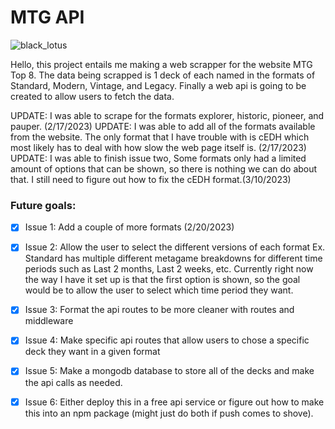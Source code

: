 # MTG API

![black_lotus](https://user-images.githubusercontent.com/73848683/219573928-da183629-6df6-42bf-8777-35fc038c12d8.jpg)

Hello, this project entails me making a web scrapper for the website MTG Top 8. 
The data being scrapped is 1 deck of each named in the formats of Standard, Modern, Vintage, and Legacy.
Finally a web api is going to be created to allow users to fetch the data.

UPDATE: I was able to scrape for the formats explorer, historic, pioneer, and pauper. (2/17/2023)
UPDATE: I was able to add all of the formats available from the website. The only format that I have 
trouble with is cEDH which most likely has to deal with how slow the web page itself is. (2/17/2023)
UPDATE: I was able to finish issue two, Some formats only had a limited amount of options that can be shown, so there is nothing we can do about that. I still need to figure out how to fix the cEDH format.(3/10/2023)

### Future goals: 

- [X] Issue 1: Add a couple of more formats (2/20/2023)
- [X] Issue 2: Allow the user to select the different versions of each format 
    Ex. Standard has multiple different metagame breakdowns for different time periods such as Last 2 months, Last 2 weeks, etc. Currently right now the way I have             it set up is that the first option is shown, so the goal would be to allow the user to select which time period they want.
- [X] Issue 3: Format the api routes to be more cleaner with routes and middleware
- [X] Issue 4: Make specific api routes that allow users to chose a specific deck they want in a given format
- [X] Issue 5: Make a mongodb database to store all of the decks and make the api calls as needed.
- [X] Issue 6: Either deploy this in a free api service or figure out how to make this into an npm package (might just do both if push comes to shove).   

